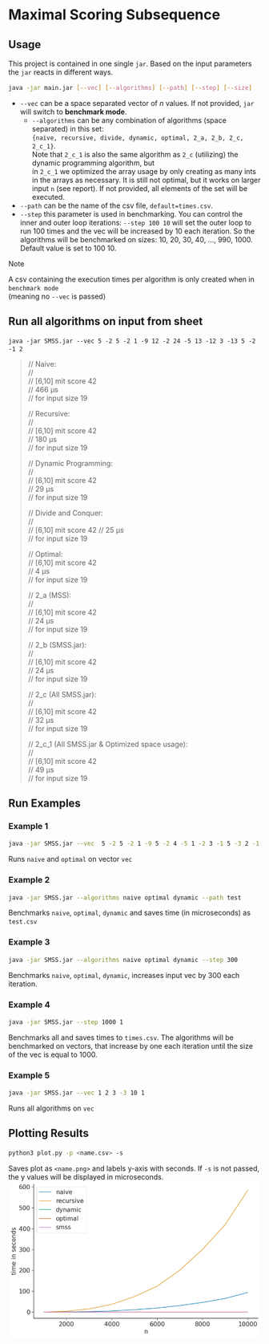 # Maximal Scoring Subsequence

## Usage
This project is contained in one single `jar`. Based on the input parameters
the `jar` reacts in different ways.

```sh
java -jar main.jar [--vec] [--algorithms] [--path] [--step] [--size]
```
- `--vec` can be a space separated vector of $n$ values. If not provided, `jar` will switch to **benchmark mode**.
  - `--algorithms` can be any combination of algorithms (space separated) in this set:  
     `{naive, recursive, divide, dynamic, optimal, 2_a, 2_b, 2_c, 2_c_1}`.  
     Note that `2_c_1` is also the same algorithm as `2_c` (utilizing) the dynamic programming algorithm, but  
     in `2_c_1` we optimized the array usage by only creating as many ints in the arrays as necessary. 
     It is still not optimal, but it works on larger input `n` (see report).
     If not provided, all elements of the set will be executed.
- `--path` can be the name of the csv file, `default=times.csv`.
- `--step` this parameter is used in benchmarking. You can control the inner and outer loop 
   iterations: `--step 100 10` will set the outer loop to run 100 times and the vec will be increased by 10 
   each iteration. So the algorithms will be benchmarked on sizes: 10, 20, 30, 40, ..., 990, 1000.
   Default value is set to 100 10.

> [!NOTE]  
> A csv containing the execution times per algorithm is only created when in `benchmark mode`   
> (meaning no `--vec` is passed)

## Run all algorithms on input from sheet
```
java -jar SMSS.jar --vec 5 -2 5 -2 1 -9 12 -2 24 -5 13 -12 3 -13 5 -2 -1 2
```

> // Naive:   
> //   
> // 	[6,10] mit score 42   
> // 	466 µs   
> // 	for input size 19   
>    
> // Recursive:   
> //   
> // 	[6,10] mit score 42   
> // 	180 µs   
> // 	for input size 19   
>    
> // Dynamic Programming:   
> //   
> // 	[6,10] mit score 42   
> // 	29 µs   
> // 	for input size 19   
>    
> // Divide and Conquer:   
> //   
> // 	[6,10] mit score 42
> // 	25 µs   
> // 	for input size 19   
>    
> // Optimal:   
> // 	[6,10] mit score 42   
> // 	4 µs   
> // 	for input size 19   
>    
> // 2_a (MSS):   
> //   
> // 	[6,10] mit score 42   
> // 	24 µs   
> // 	for input size 19   
>    
> // 2_b (SMSS.jar):   
> //   
> // 	[6,10] mit score 42   
> // 	24 µs   
> // 	for input size 19   
>    
> // 2_c (All SMSS.jar):   
> //   
> // 	[6,10] mit score 42   
> // 	32 µs   
> // 	for input size 19   
>    
> // 2_c_1 (All SMSS.jar & Optimized space usage):   
> //   
> // 	[6,10] mit score 42   
> // 	49 µs   
> // 	for input size 19   

## Run Examples

### Example 1
```sh
java -jar SMSS.jar --vec  5 -2 5 -2 1 -9 5 -2 4 -5 1 -2 3 -1 5 -3 2 -1 2 --algorithms naive optimal 
```
Runs `naive` and `optimal` on vector `vec`

### Example 2
```sh
java -jar SMSS.jar --algorithms naive optimal dynamic --path test
```
Benchmarks `naive`, `optimal`, `dynamic` and saves time (in microseconds) as `test.csv`

### Example 3
```sh
java -jar SMSS.jar --algorithms naive optimal dynamic --step 300 
```
Benchmarks `naive`, `optimal`, `dynamic`, increases input vec by 300 each iteration.

### Example 4
```sh
java -jar SMSS.jar --step 1000 1
```
Benchmarks all and saves times to `times.csv`. The algorithms will be benchmarked on vectors, that 
increase by one each iteration until the size of the vec is equal to 1000.

### Example 5
```sh
java -jar SMSS.jar --vec 1 2 3 -3 10 1
```
Runs all algorithms on `vec`

## Plotting Results
```sh
python3 plot.py -p <name.csv> -s

```
Saves plot as `<name.png>` and labels y-axis with seconds. If `-s` is not passed, the y values will be 
displayed in microseconds.
![Example](times_sec_1000_all.png)


